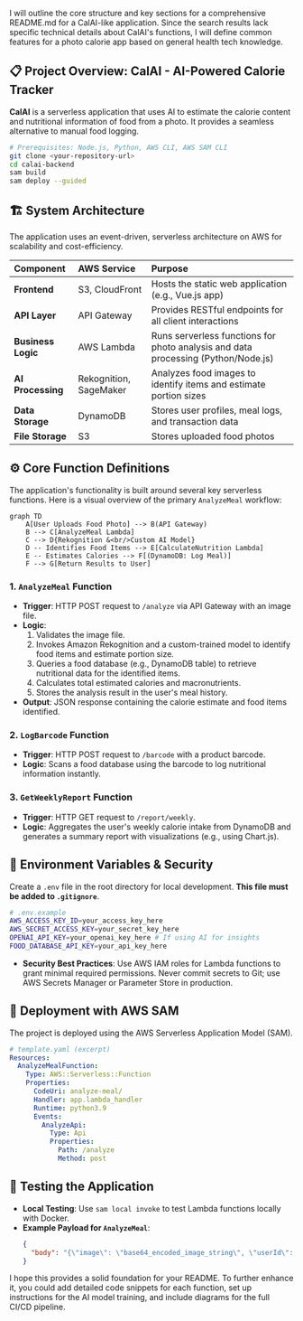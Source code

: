I will outline the core structure and key sections for a comprehensive README.md for a CalAI-like application. Since the search results lack specific technical details about CalAI's functions, I will define common features for a photo calorie app based on general health tech knowledge.

## 📋 Project Overview: CalAI - AI-Powered Calorie Tracker

**CalAI** is a serverless application that uses AI to estimate the calorie content and nutritional information of food from a photo. It provides a seamless alternative to manual food logging.

```bash
# Prerequisites: Node.js, Python, AWS CLI, AWS SAM CLI
git clone <your-repository-url>
cd calai-backend
sam build
sam deploy --guided
```

## 🏗️ System Architecture

The application uses an event-driven, serverless architecture on AWS for scalability and cost-efficiency.

| Component | AWS Service | Purpose |
| :--- | :--- | :--- |
| **Frontend** | S3, CloudFront | Hosts the static web application (e.g., Vue.js app) |
| **API Layer** | API Gateway | Provides RESTful endpoints for all client interactions |
| **Business Logic** | AWS Lambda | Runs serverless functions for photo analysis and data processing (Python/Node.js) |
| **AI Processing** | Rekognition, SageMaker | Analyzes food images to identify items and estimate portion sizes |
| **Data Storage** | DynamoDB | Stores user profiles, meal logs, and transaction data |
| **File Storage** | S3 | Stores uploaded food photos |

## ⚙️ Core Function Definitions

The application's functionality is built around several key serverless functions. Here is a visual overview of the primary `AnalyzeMeal` workflow:

```mermaid
graph TD
    A[User Uploads Food Photo] --> B(API Gateway)
    B --> C[AnalyzeMeal Lambda]
    C --> D{Rekognition &<br/>Custom AI Model}
    D -- Identifies Food Items --> E[CalculateNutrition Lambda]
    E -- Estimates Calories --> F[(DynamoDB: Log Meal)]
    F --> G[Return Results to User]
```

### 1. `AnalyzeMeal` Function
- **Trigger**: HTTP POST request to `/analyze` via API Gateway with an image file.
- **Logic**:
    1.  Validates the image file.
    2.  Invokes Amazon Rekognition and a custom-trained model to identify food items and estimate portion size.
    3.  Queries a food database (e.g., DynamoDB table) to retrieve nutritional data for the identified items.
    4.  Calculates total estimated calories and macronutrients.
    5.  Stores the analysis result in the user's meal history.
- **Output**: JSON response containing the calorie estimate and food items identified.

### 2. `LogBarcode` Function
- **Trigger**: HTTP POST request to `/barcode` with a product barcode.
- **Logic**: Scans a food database using the barcode to log nutritional information instantly.

### 3. `GetWeeklyReport` Function
- **Trigger**: HTTP GET request to `/report/weekly`.
- **Logic**: Aggregates the user's weekly calorie intake from DynamoDB and generates a summary report with visualizations (e.g., using Chart.js).

## 🔐 Environment Variables & Security

Create a `.env` file in the root directory for local development. **This file must be added to `.gitignore`**.
```bash
# .env.example
AWS_ACCESS_KEY_ID=your_access_key_here
AWS_SECRET_ACCESS_KEY=your_secret_key_here
OPENAI_API_KEY=your_openai_key_here # If using AI for insights
FOOD_DATABASE_API_KEY=your_api_key_here
```

- **Security Best Practices**: Use AWS IAM roles for Lambda functions to grant minimal required permissions. Never commit secrets to Git; use AWS Secrets Manager or Parameter Store in production.

## 🚀 Deployment with AWS SAM

The project is deployed using the AWS Serverless Application Model (SAM).
```yaml
# template.yaml (excerpt)
Resources:
  AnalyzeMealFunction:
    Type: AWS::Serverless::Function
    Properties:
      CodeUri: analyze-meal/
      Handler: app.lambda_handler
      Runtime: python3.9
      Events:
        AnalyzeApi:
          Type: Api
          Properties:
            Path: /analyze
            Method: post
```

## 🧪 Testing the Application

- **Local Testing**: Use `sam local invoke` to test Lambda functions locally with Docker.
- **Example Payload for `AnalyzeMeal`**:
    ```json
    {
      "body": "{\"image\": \"base64_encoded_image_string\", \"userId\": \"user123\"}"
    }
    ```

I hope this provides a solid foundation for your README. To further enhance it, you could add detailed code snippets for each function, set up instructions for the AI model training, and include diagrams for the full CI/CD pipeline.
